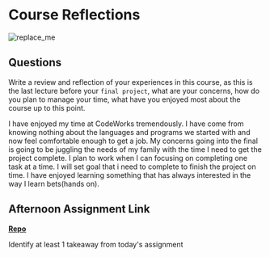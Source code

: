 # Course Reflections

![replace_me](https://codeworks.blob.core.windows.net/public/assets/img/illustrations/placeholder.svg)

## Questions

Write a review and reflection of your experiences in this course, as this is the last lecture before your `final project`, what are your concerns, how do you plan to manage your time, what have you enjoyed most about the course up to this point.

I have enjoyed my time at CodeWorks tremendously. I have come from knowing nothing about the languages and programs we started with and now feel comfortable enough to get a job. My concerns going into the final is going to be juggling the needs of my family with the time I need to get the project complete. I plan to work when I can focusing on completing one task at a time. I will set goal that i need to complete to finish the project on time. I have enjoyed learning something that has always interested in the way I learn bets(hands on). 

## Afternoon Assignment Link

**[Repo](https://github.com/BDVassar/AllSpice)**

Identify at least 1 takeaway from today's assignment
